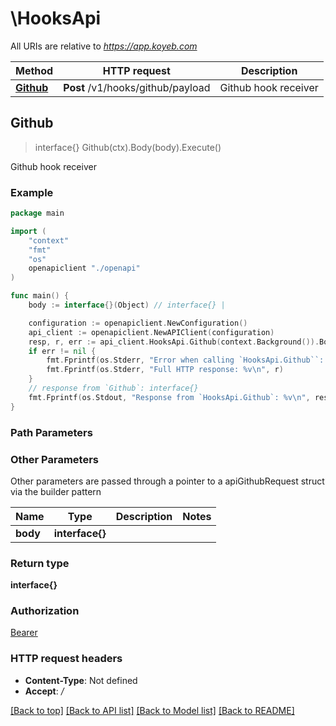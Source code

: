 # \HooksApi

All URIs are relative to *https://app.koyeb.com*

Method | HTTP request | Description
------------- | ------------- | -------------
[**Github**](HooksApi.md#Github) | **Post** /v1/hooks/github/payload | Github hook receiver



## Github

> interface{} Github(ctx).Body(body).Execute()

Github hook receiver



### Example

```go
package main

import (
    "context"
    "fmt"
    "os"
    openapiclient "./openapi"
)

func main() {
    body := interface{}(Object) // interface{} | 

    configuration := openapiclient.NewConfiguration()
    api_client := openapiclient.NewAPIClient(configuration)
    resp, r, err := api_client.HooksApi.Github(context.Background()).Body(body).Execute()
    if err != nil {
        fmt.Fprintf(os.Stderr, "Error when calling `HooksApi.Github``: %v\n", err)
        fmt.Fprintf(os.Stderr, "Full HTTP response: %v\n", r)
    }
    // response from `Github`: interface{}
    fmt.Fprintf(os.Stdout, "Response from `HooksApi.Github`: %v\n", resp)
}
```

### Path Parameters



### Other Parameters

Other parameters are passed through a pointer to a apiGithubRequest struct via the builder pattern


Name | Type | Description  | Notes
------------- | ------------- | ------------- | -------------
 **body** | **interface{}** |  | 

### Return type

**interface{}**

### Authorization

[Bearer](../README.md#Bearer)

### HTTP request headers

- **Content-Type**: Not defined
- **Accept**: */*

[[Back to top]](#) [[Back to API list]](../README.md#documentation-for-api-endpoints)
[[Back to Model list]](../README.md#documentation-for-models)
[[Back to README]](../README.md)

